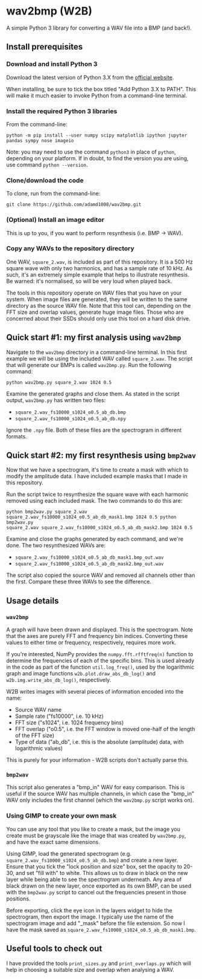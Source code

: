 # wav2bmp (W2B)

A simple Python 3 library for converting a WAV file into a BMP (and back!).

## Install prerequisites

### Download and install Python 3

Download the latest version of Python 3.X from the [official
website](https://www.python.org/downloads/).

When installing, be sure to tick the box titled "Add Python 3.X to PATH". This
will make it much easier to invoke Python from a command-line terminal.

### Install the required Python 3 libraries

From the command-line:

```
python -m pip install --user numpy scipy matplotlib ipython jupyter pandas sympy nose imageio
```

Note: you may need to use the command `python3` in place of `python`, depending
on your platform. If in doubt, to find the version you are using, use command
`python --version`.

### Clone/download the code

To clone, run from the command-line:

```
git clone https://github.com/adamd1008/wav2bmp.git
```

### (Optional) Install an image editor

This is up to you, if you want to perform resynthesis (i.e. BMP -> WAV).

### Copy any WAVs to the repository directory

One WAV, `square_2.wav`, is included as part of this repository. It is a 500 Hz
square wave with only two harmonics, and has a sample rate of 10 kHz. As such,
it's an extremely simple example that helps to illustrate resynthesis. Be
warned: it's normalised, so will be very loud when played back.

The tools in this repository operate on WAV files that you have on your system.
When image files are generated, they will be written to the same directory as
the source WAV file. Note that this tool can, depending on the FFT size and
overlap values, generate huge image files. Those who are concerned about their
SSDs should only use this tool on a hard disk drive.

## Quick start #1: my first analysis using `wav2bmp`

Navigate to the `wav2bmp` directory in a command-line terminal. In this first
example we will be using the included WAV called `square_2.wav`. The script
that will generate our BMPs is called `wav2bmp.py`. Run the following command:

```
python wav2bmp.py square_2.wav 1024 0.5
```

Examine the generated graphs and close them. As stated in the script output,
`wav2bmp.py` has written two files:

- `square_2.wav_fs10000_s1024_o0.5_ab_db.bmp`
- `square_2.wav_fs10000_s1024_o0.5_ab_db.npy`

Ignore the `.npy` file. Both of these files are the spectrogram in different
formats.

## Quick start #2: my first resynthesis using `bmp2wav`

Now that we have a spectrogram, it's time to create a mask with which to modify
the amplitude data. I have included example masks that I made in this
repository.

Run the script twice to resynthesize the square wave with each harmonic removed
using each included mask. The two commands to do this are:

```
python bmp2wav.py square_2.wav
square_2.wav_fs10000_s1024_o0.5_ab_db_mask1.bmp 1024 0.5 python bmp2wav.py
square_2.wav square_2.wav_fs10000_s1024_o0.5_ab_db_mask2.bmp 1024 0.5
```

Examine and close the graphs generated by each command, and we're done. The two
resynthesized WAVs are:

- `square_2.wav_fs10000_s1024_o0.5_ab_db_mask1.bmp_out.wav`
- `square_2.wav_fs10000_s1024_o0.5_ab_db_mask2.bmp_out.wav`

The script also copied the source WAV and removed all channels other than the
first. Compare these three WAVs to see the difference.

## Usage details

### `wav2bmp`

A graph will have been drawn and displayed. This is the spectrogram. Note that
the axes are purely FFT and frequency bin indices. Converting these values to
either time or frequency, respectively, requires more work.

If you're interested, NumPy provides the `numpy.fft.rfftfreq(n)` function to
determine the frequencies of each of the specific bins. This is used already in
the code as part of the function `util.log_freq()`, used by the logarithmic
graph and image functions `w2b.plot.draw_abs_db_log()` and
`w2b.img.write_abs_db_log()`, respectively.

W2B writes images with several pieces of information encoded into the name:

- Source WAV name
- Sample rate ("fs10000", i.e. 10 kHz)
- FFT size ("s1024", i.e. 1024 frequency bins)
- FFT overlap ("o0.5", i.e. the FFT window is moved one-half of the length of
  the FFT size)
- Type of data ("ab\_db", i.e. this is the absolute (amplitude) data, with
  logarithmic values)

This is purely for your information - W2B scripts don't actually parse this.

### `bmp2wav`

This script also generates a "bmp\_in" WAV for easy comparison. This is useful
if the source WAV has multiple channels, in which case the "bmp\_in" WAV only
includes the first channel (which the `wav2bmp.py` script works on).

### Using GIMP to create your own mask

You can use any tool that you like to create a mask, but the image you create
must be grayscale like the image that was created by `wav2bmp.py`, and have the
exact same dimensions.

Using GIMP, load the generated spectrogram (e.g.
`square_2.wav_fs10000_s1024_o0.5_ab_db.bmp`) and create a new layer. Ensure
that you tick the "lock position and size" box, set the opacity to 20-30, and
set "fill with" to white. This allows us to draw in black on the new layer
while being able to see the spectrogram underneath. Any area of black drawn on
the new layer, once exported as its own BMP, can be used with the `bmp2wav.py`
script to cancel out the frequencies present in those positions.

Before exporting, click the eye icon in the layers widget to hide the
spectrogram, then export the image. I typically use the name of the spectrogram
image and add "\_mask" before the file extension. So now I have the mask saved
as `square_2.wav_fs10000_s1024_o0.5_ab_db_mask1.bmp`.

## Useful tools to check out

I have provided the tools `print_sizes.py` and `print_overlaps.py` which will
help in choosing a suitable size and overlap when analysing a WAV.
